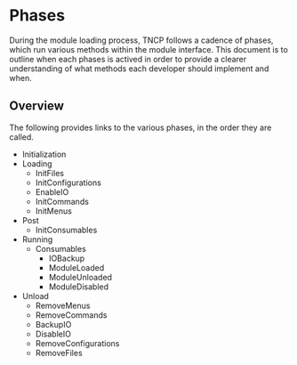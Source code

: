 # Phases

During the module loading process, TNCP follows a cadence of
phases, which run various methods within the module interface.
This document is to outline when each phases is actived in order
to provide a clearer understanding of what methods each developer
should implement and when.

## Overview

The following provides links to the various phases, in the order they are
called.

- Initialization
- Loading
    - InitFiles
    - InitConfigurations
    - EnableIO
    - InitCommands
    - InitMenus
- Post
    - InitConsumables
- Running
    - Consumables
        - IOBackup
        - ModuleLoaded
        - ModuleUnloaded
        - ModuleDisabled
- Unload
    - RemoveMenus
    - RemoveCommands
    - BackupIO
    - DisableIO
    - RemoveConfigurations
    - RemoveFiles